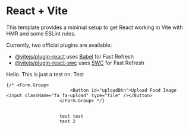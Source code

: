 # React + Vite

This template provides a minimal setup to get React working in Vite with HMR and some ESLint rules.

Currently, two official plugins are available:

- [@vitejs/plugin-react](https://github.com/vitejs/vite-plugin-react/blob/main/packages/plugin-react/README.md) uses [Babel](https://babeljs.io/) for Fast Refresh
- [@vitejs/plugin-react-swc](https://github.com/vitejs/vite-plugin-react-swc) uses [SWC](https://swc.rs/) for Fast Refresh

Hello. This is just a test nn. Test

    {/* <Form.Group>
                            <Button id="uploadBtn">Upload Food Image <input className="fa fa-upload" type="file" /></Button>
                        </Form.Group> */}

                        
                        test test
                        test 2